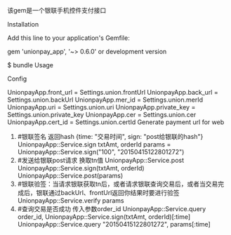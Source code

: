 该gem是一个银联手机控件支付接口

Installation

Add this line to your application's Gemfile:

gem 'unionpay_app', '~> 0.6.0'
or development version

$ bundle
Usage

Config

UnionpayApp.front_url = Settings.union.frontUrl
UnionpayApp.back_url = Settings.union.backUrl
UnionpayApp.mer_id = Settings.union.merId
UnionpayApp.uri = Settings.union.uri
UnionpayApp.private_key = Settings.union.private_key
UnionpayApp.cer = Settings.union.cer
UnionpayApp.cert_id = Settings.union.certId
Generate payment url for web

1. #银联签名 返回hash {time: "交易时间", sign: "post给银联的hash"}
  UnionpayApp::Service.sign txtAmt, orderId 
  params = UnionpayApp::Service.sign("100", "20150415122801272")
2. #发送给银联post请求 换取tn值
    UnionpayApp::Service.post UnionpayApp::Service.sign(txtAmt, orderId)
    UnionpayApp::Service.post(params)
3. #银联验签：当请求银联获取tn后，或者请求银联查询交易后，或者当交易完成后，银联通过backUrl、frontUrl返回你结果时要进行验签
  UnionpayApp::Service.verify params
4. #查询交易是否成功 传入参数order_id
  UnionpayApp::Service.query order_id, UnionpayApp::Service.sign(txtAmt, orderId)[:time] 
  UnionpayApp::Service.query "20150415122801272", params[:time]